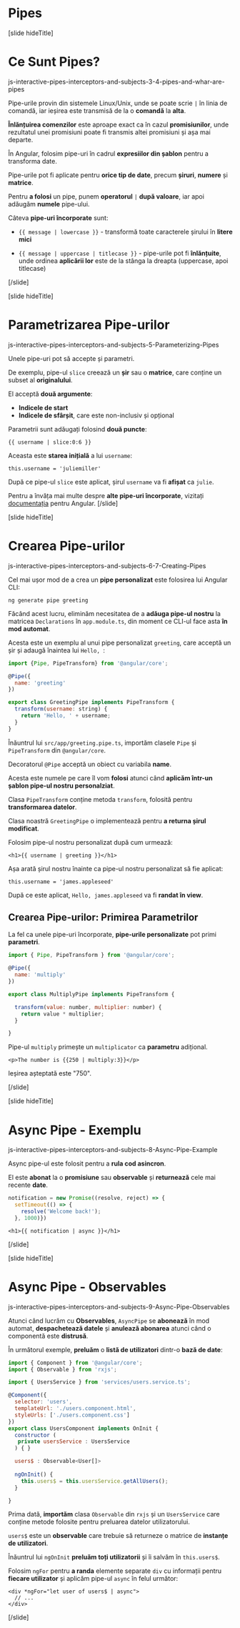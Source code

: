 # Pipes

[slide hideTitle]

# Ce Sunt Pipes?

js-interactive-pipes-interceptors-and-subjects-3-4-pipes-and-whar-are-pipes

Pipe-urile provin din sistemele Linux/Unix, unde se poate scrie `|` în linia de comandă, iar ieșirea este transmisă de la o **comandă** la **alta**.

**Înlănțuirea comenzilor** este aproape exact ca în cazul **promisiunilor**, unde rezultatul unei promisiuni poate fi transmis altei promisiuni și așa mai departe.

În Angular, folosim pipe-uri în cadrul **expresiilor din șablon** pentru a transforma date.

Pipe-urile pot fi aplicate pentru **orice tip de date**, precum **șiruri**, **numere** și **matrice**.

Pentru **a folosi** un pipe, punem **operatorul** `|` **după valoare**, iar apoi adăugăm **numele** pipe-ului.

Câteva **pipe-uri încorporate** sunt:

- `{{ message | lowercase }}` - transformă toate caracterele șirului în **litere mici**

- `{{ message | uppercase | titlecase }}` - pipe-urile pot fi **înlănțuite**, unde ordinea **aplicării lor** este de la stânga la dreapta (uppercase, apoi titlecase)

[/slide]


[slide hideTitle]

# Parametrizarea Pipe-urilor

js-interactive-pipes-interceptors-and-subjects-5-Parameterizing-Pipes

Unele pipe-uri pot să accepte și parametri.

De exemplu, pipe-ul `slice` creează un **șir** sau o **matrice**, care conține un subset al **originalului**.

El acceptă **două argumente**:

- **Indicele de start**
- **Indicele de sfârșit**, care este non-inclusiv și opțional

Parametrii sunt adăugați folosind **două puncte**:

`{{ username | slice:0:6 }}`

Aceasta este **starea inițială** a lui `username`:

`this.username = 'juliemiller'`

După ce pipe-ul `slice` este aplicat, șirul `username` va fi **afișat** ca `julie`.

Pentru a învăța mai multe despre **alte pipe-uri încorporate**, vizitați [documentația](https://angular.io/api?query=pipe) pentru Angular.
[/slide]


[slide hideTitle]

# Crearea Pipe-urilor

js-interactive-pipes-interceptors-and-subjects-6-7-Creating-Pipes

Cel mai ușor mod de a crea un **pipe personalizat** este folosirea lui Angular CLI:

`ng generate pipe greeting`

Făcând acest lucru, eliminăm necesitatea de a **adăuga pipe-ul nostru** la matricea `Declarations` în `app.module.ts`, din moment ce CLI-ul face asta **în mod automat**.

Acesta este un exemplu al unui pipe personalizat `greeting`, care acceptă un șir și adaugă înaintea lui `Hello, `:

```js
import {Pipe, PipeTransform} from '@angular/core';

@Pipe({
  name: 'greeting'
})

export class GreetingPipe implements PipeTransform {
  transform(username: string) {
    return 'Hello, ' + username;
  }
}
```

Înăuntrul lui `src/app/greeting.pipe.ts`, importăm clasele `Pipe` și `PipeTransform` din `@angular/core`.

Decoratorul `@Pipe` acceptă un obiect cu variabila **name**.

Acesta este numele pe care îl vom **folosi** atunci când **aplicăm într-un șablon pipe-ul nostru personalziat**.

Clasa `PipeTransform` conține metoda `transform`, folosită pentru **transformarea datelor**.

Clasa noastră `GreetingPipe` o implementează pentru **a returna șirul modificat**. 

Folosim pipe-ul nostru personalizat după cum urmează:

`<h1>{{ username | greeting }}</h1>`

Așa arată șirul nostru înainte ca pipe-ul nostru personalizat să fie aplicat:

`this.username = 'james.appleseed'`

După ce este aplicat, `Hello, james.appleseed` va fi **randat în view**. 

## Crearea Pipe-urilor: Primirea Parametrilor

La fel ca unele pipe-uri încorporate, **pipe-urile personalizate** pot primi **parametri**.

```js
import { Pipe, PipeTransform } from '@angular/core';

@Pipe({
  name: 'multiply'
})

export class MultiplyPipe implements PipeTransform {

  transform(value: number, multiplier: number) {
    return value * multiplier;
  }

}
```

Pipe-ul `multiply` primește un `multiplicator` ca **parametru** adițional.

`<p>The number is {{250 | multiply:3}}</p>`

Ieșirea așteptată este "750".

[/slide]

[slide hideTitle]

# Async Pipe - Exemplu

js-interactive-pipes-interceptors-and-subjects-8-Async-Pipe-Example

Async pipe-ul este folosit pentru a **rula cod asincron**.

El este **abonat** la o **promisiune** sau **observable** și **returnează** cele mai recente **date**.

```js
notification = new Promise((resolve, reject) => {
  setTimeout(() => {
    resolve('Welcome back!');
  }, 1000)}) 

```

`<h1>{{ notification | async }}</h1>`

[/slide]

[slide hideTitle]

# Async Pipe - Observables

js-interactive-pipes-interceptors-and-subjects-9-Async-Pipe-Observables

Atunci când lucrăm cu **Observables**, `AsyncPipe` se **abonează** în mod automat, **despachetează datele** și **anulează abonarea** atunci când o componentă este **distrusă**.

În următorul exemple, **preluăm** o **listă de utilizatori** dintr-o **bază de date**:

```js
import { Component } from '@angular/core';
import { Observable } from 'rxjs';

import { UsersService } from 'services/users.service.ts';

@Component({
  selector: 'users',
  templateUrl: './users.component.html',
  styleUrls: ['./users.component.css']
})
export class UsersComponent implements OnInit { 
  constructor (
   private usersService : UsersService
  ) { }

  users$ : Observable<User[]>
   
  ngOnInit() {
    this.users$ = this.usersService.getAllUsers();
  }

}

```

Prima dată, **importăm** clasa `Observable` din `rxjs` și un `UsersService` care conține metode folosite pentru preluarea datelor utilizatorului.

`users$` este un **observable** care trebuie să returneze o matrice de **instanțe de utilizatori**.

Înăuntrul lui `ngOnInit` **preluăm toți utilizatorii** și îi salvăm în `this.users$`.

Folosim `ngFor` pentru **a randa** elemente separate `div` cu informații pentru **fiecare utilizator** și aplicăm pipe-ul `async` în felul următor:

```
<div *ngFor="let user of users$ | async">
  // ...
</div>
```

[/slide]
